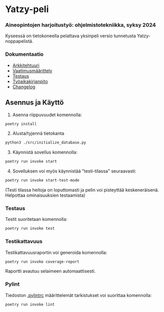 # Yatzy-peli

### Aineopintojen harjoitustyö: ohjelmistotekniikka, syksy 2024

Kyseessä on tietokoneella pelattava yksinpeli versio tunnetusta Yatzy-noppapelistä.



### Dokumentaatio
- [Arkkitehtuuri](./dokumentaatio/arkkitehtuuri.md)
- [Vaatimusmäärittely](./dokumentaatio/vaatimusmäärittely.md)
- [Testaus](./dokumentaatio/testaus.md)
- [Työaikakirjanpito](./dokumentaatio/tuntikirjanpito.md)
- [Changelog](./dokumentaatio/changelog.md)

## Asennus ja Käyttö

1. Asenna riippuvuudet komennolla:

```bash
poetry install
```

2. Alusta/tyjennä tietokanta
   
```bash
python3 ./src/initialize_database.py
```

3. Käynnistä sovellus komennolla:

```bash
poetry run invoke start
```

4. Sovelluksen voi myös käynnistää "testi-tilassa" seuraavasti:

```bash
poetry run invoke start-test-mode
```
(Testi tilassa heitoja on loputtomasti ja pelin voi pisteyttää keskeneräisenä. Helpottaa ominaisuuksien testaamista)


### Testaus

Testit suoritetaan komennolla:

```bash
poetry run invoke test
```

### Testikattavuus

Testikattavuusraportin voi generoida komennolla:

```bash
poetry run invoke coverage-report
```

Raportti avautuu selaimeen automaattisesti.

### Pylint

Tiedoston [.pylintrc](./.pylintrc) määrittelemät tarkistukset voi suorittaa komennolla:

```bash
poetry run invoke lint
```
